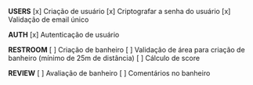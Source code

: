 **USERS**
[x] Criação de usuário
[x] Criptografar a senha do usuário
[x] Validação de email único

**AUTH**
[x] Autenticação de usuário

**RESTROOM**
[ ] Criação de banheiro
[ ] Validação de área para criação de banheiro (mínimo de 25m de distância)
[ ] Cálculo de score

**REVIEW**
[ ] Avaliação de banheiro
[ ] Comentários no banheiro
